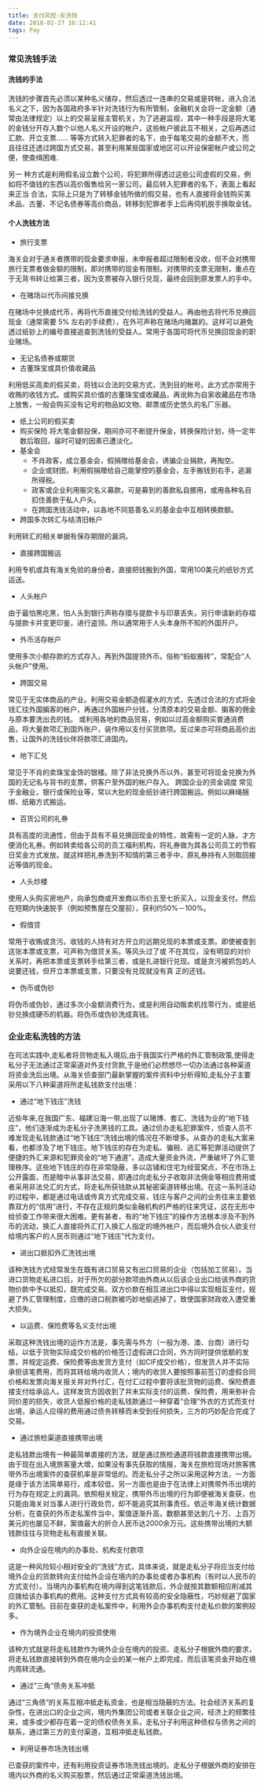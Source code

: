 ```yaml
---
title: 支付风控-反洗钱
date: 2018-02-27 16:12:41
tags: Pay
---
```


### 常见洗钱手法
#### 洗钱的手法
洗钱的步骤首先必须以某种名义储存，然后透过一连串的交易或是转帐，进入合法名义之下，因为各国政府多半针对洗钱行为有所管制，金融机关会将一定金额（通常由法律规定）以上的交易呈报主管机关，为了逃避监视，其中一种手段是将大笔的金钱分开存入数个以他人名义开设的帐户，这些帐户彼此互不相关，之后再透过汇款、开立支票…… 等等方式转入犯罪者的名下，由于每笔交易的金额不大，而且往往还透过跨国方式交易，甚至利用某些国家或地区可以开设保密帐户或公司之便，使查缉困难.

另一 种方式是利用假名设立数个公司，将犯罪所得透过这些公司虚假的交易，例如将不值钱的东西以高价贩售给另一家公司，最后转入犯罪者的名下，表面上看起来正当 合法，实际上只是为了转移金钱所做的假交易，也有人直接将金钱购买美术品、古董、不记名债券等高价商品，转移到犯罪者手上后再伺机脱手换取金钱。

#### 个人洗钱方法
- 旅行支票

海关会对于通关者携带的现金要求申报，未申报者超过限制者没收，但不会对携带旅行支票者做金额的限制，即对携带的现金有限制，对携带的支票无限制，重点在于无背书转让给第三者，因为支票被存入银行兑现，最终会回到原发票人的手中。
- 在赌场以代币间接兑换

在赌场中兑换成代币，再将代币直接交付给洗钱的受益人。再由他去将代币兑换回现金（通常需要 5% 左右的手续费），在外可声称在赌场内赌赢的。这样可以避免透过纸钞上的编号直接追查到洗钱的受益人。常用于各国可将代币兑换回现金的职业赌场。
- 无记名债券或期货
- 古董珠宝或具价值收藏品

利用低买高卖的假买卖，将钱以合法的交易方式，洗到目的帐号。此方式亦常用于收贿的收钱方式。或购买具价值的古董珠宝或收藏品，再讹称为自家收藏品在市场上放售，一般会购买没有记号的物品如文物、邮票或历史悠久的名厂乐器。
- 纸上公司的假买卖
- 购买保险
将大笔金额投保，期间亦可不断提升保金，转换保险计划，待一定年数后取回，届时可疑的因素已遭淡化。
- 基金会
    - 不肖政客，成立基金会，假捐赠给基金会，诱骗企业捐款，再掏空。
    - 企业或财团，利用假捐赠给自己能掌控的基金会，左手搬钱到右手，逃漏所得税。
    - 政客或企业利用赈灾名义募款，可是募到的善款私自挪用，或用各种名目扣住善款于私人户头。
    - 在跨国洗钱活动中，以各地不同慈善名义的基金会中互相转换款额。
- 跨国多次转汇与结清旧帐户

利用转汇的相关单据有保存期限的漏洞。

- 直接跨国搬运

利用专机或具有海关免验的身份者，直接把钱搬到外国，常用100美元的纸钞方式运送。

- 人头帐户

由于最怕黑吃黑，怕人头到银行声称存摺与提款卡与印章丢失，另行申请新的存褶与提款卡并变更印鉴，进行盗领。所以通常用于人头本身所不知的外国开户。

- 外币活存帐户

使用多次小额存款的方式存入，再到外国提领外币。俗称“蚂蚁搬砖”，常配合“人头帐户”使用。

- 跨国交易

常见于无实体商品的产业。利用交易金额造假灌水的方式，先透过合法的方式将金钱汇往外国掮客的帐户，再通过外国帐户分钱，分清原本的交易金额、掮客的佣金与原本要洗出去的钱。
或利用各地的商品贸易，例如以过高金额购买普通消费品，将大量款项汇到国外账户，装作用以支付买货款项。反过来亦可将商品高价出售，让国外的洗钱伙伴将款项汇进国内。

- 地下汇兑

常见于不肖的卖珠宝金饰的银楼。除了非法兑换外币以外，甚至可将现金兑换为外国的无记名与背书的支票，供客户至外国的帐户存入。
跨国企业的资金调度
常见于金融业，银行或保险业等，常以大批的现金纸钞进行跨国搬运。例如以麻绳捆绑、纸箱方式搬运。

- 百货公司的礼券

具有高度的流通性，但由于具有不易兑换回现金的特性，故需有一定的人脉，才方便消化礼券。例如转卖给各公司的员工福利机构，将礼券做为其各公司员工的节假日奖金方式发放。就这样把礼券洗到不知情的第三者手中，原礼券持有人则取回接近等值的现金。

- 人头炒楼

使用人头购买房地产，向承包商或开发商以市价五至七折买入，以现金支付。然后在短期内快速脱手（例如预售屋在交屋前），获利约50%－100%。

- 假借贷

常用于收贿或贪污。收钱的人持有对方开立的远期兑现的本票或支票。即使被查到这张本票或支票，可声称为借贷关系。等风头过了或 不在其位，没有明显的对价关系时，再把本票或支票转手给第三者，或是扎进银行兑现。或是贪污被抓包的人说要还钱，但开立本票或支票，只要没有兑现就没有真 正的还钱。

- 伪币或伪钞

将伪币或伪钞，通过多次小金额消费行为，或是利用自动贩卖机找零行为，或是纸钞兑换成硬币的机器。将伪币或伪钞洗成真钱。

### 企业走私洗钱的方法
在司法实践中,走私者将货物走私入境后,由于我国实行严格的外汇管制政策,使得走私分子无法通过正常渠道对外支付货款,于是他们必然想尽一切办法通过各种渠道将资金洗后出境。从海关侦查部门最新掌握的案件资料中分析得知,走私分子主要采用以下八种渠道将所走私钱款支付出境：

- 通过“地下钱庄”洗钱

近些年来,在我国广东、福建沿海一带,出现了以赌博、套汇、洗钱为业的“地下钱庄”，他们逐渐成为走私分子洗黑钱的工具。通过侦办走私犯罪案件，侦查人员不难发现走私钱款通过“地下钱庄”洗钱出境的情况在不断增多。从查办的走私大案来看，也都涉及了地下钱庄。地下钱庄的存在为走私、骗税、逃汇等犯罪活动提供了便捷的外汇来源和犯罪资金的“地下通道”，造成大量资金外流，严重破坏了外汇管理秩序。这些地下钱庄的存在非常隐蔽，多以店铺和住宅为经营窝点，不在市场上公开露面，而是暗中从事非法交易，即通过向走私分子收取非法佣金等相应费用或者采用非法兑汇的方式，将走私所获钱款从其秘密渠道转移出境。在这一系列活动的过程中，都是通过电话或传真方式完成交易，钱庄与客户之间的业务往来主要依靠双方的“信用”进行，不存在正规的类似金融机构的严格的往来凭证，这在无形中给侦查工作带来很大困难。更有甚者，有的“地下钱庄”的操作方法根本涉及不到外币的流动，换汇人直接将外汇打入换汇人指定的境外帐户，而后境外合伙人欲支付给境内客户的人民币则通过“地下钱庄”代为支付。

- 进出口抵扣外汇洗钱出境

该种洗钱方式经常发生在既有进口贸易又有出口贸易的企业（包括加工贸易）。当进口货物走私进口后，对于所欠的部分款项由外商从以后该企业出口给该外商的货物价款中予以抵扣，既完成交易。双方价款在相互进出口中得以实现相互支付，规避了外汇管理制度，应缴的进口税款被巧妙地偷逃掉了，致使国家财政收入遭受重大损失。

- 以运费、保险费等名义支付出境

采取这种洗钱出境的运作方法是，事先需与外方（一般为港、澳、台商）进行勾结，以低于货物实际成交价格的价格签订虚假进口合同，外方同时提供低额的发票，并规定运费、保险费等由发货方支付（如CIF成交价格），但发货人并不实际承担该笔费用，而将其转给境内收货人；境内的收货人要按照事前签订的虚假合同价格和发票向海关报关并对外付汇，在付汇过程中要将该批货物的运费、保险费直接支付给承运人。这样发货方因收到了并未实际支付的运费、保险费，用来弥补合同价差的损失，收货人低报价格的走私钱款通过一种穿着“合理”外衣的方式而支付出境，承运人应得的费用通过债务转移而未受到任何损失，三方的巧妙配合完成了交易。

- 通过旅检渠道直接携带出境

走私钱款出境有一种最简单直接的方法，就是通过旅检通道将钱款直接携带出境。由于现在出入境旅客量大增，如果没有事先获取的情报，海关在旅检现场对旅客携带外币出境案件的查获机率是非常低的。而走私分子之所以采用这种方法，一方面是缘于该方法简单易行，成本较低，另一方面也是由于在法律上对携带外币出境的行为存在规定上的漏洞。依照相关规定，携带外币出境的行为即便被海关查获，也只能由海关对当事人进行行政处罚，却不能追究其刑事责任。依近年海关统计数据分析，在查获的外币走私案件当中，案值逐渐升高，数额甚至达到几十万、上百万美元的也屡见不鲜，案值最大的折合人民币达2000余万元。这些携带出境的大额钱款往往与货物走私有直接关联。

- 向外企设在境内的办事处、机构支付款项

这是一种风险较小相对安全的“洗钱”方式，具体来说，就是走私分子将应当支付给境外企业的货款转向支付给外企设在境内的办事处或者办事机构（有时以人民币的方式支付）。当境内办事机构在境内得到这笔钱款后，外企就按其数额相应削减其应拨给该办事机构的费用。这种支付方式具有较高的安全隐蔽性，巧妙规避了国家的外汇管制。目前在查获的走私案件中，利用外企办事机构支付走私价款的案例较多。

- 作为境外企业在境内的投资使用

该种方式就是将走私钱款作为境外企业在境内的投资。走私分子根据外商的要求，将走私钱款直接转到外商在境内企业的某一帐户上即完成，而后该笔资金开始在境内周转流通。

- 通过“三角”债务关系冲抵

通过“三角债”的关系互相冲抵走私资金，也是相当隐蔽的方法。社会经济关系的复杂性，在进出口的企业之间，境内外集团公司或者关联企业之间，经济上的频繁往来，或多或少都存在着一定的债权债务关系，走私分子利用这种债权与债务之间的联系，通过第三方的支付渠道，互相冲抵走私钱款。

- 利用证券市场洗钱出境

已查获的案件中，还有利用投资证券市场洗钱出境的。走私分子根据外商的安排在境内以外商的名义购买股票，然后通过正常渠道洗钱出境。